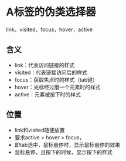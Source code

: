 # A标签的伪类选择器

link，visited，focus，hover，active



## 含义

- link：代表访问链接的样式
- visited：代表链接访问后的样式
- focus：获取焦点时的样式（tab键）
- hover：光标经过磨一个元素时的样式
- active：元素被按下时的样式



## 位置

- link和visited随便放置
- 要求active > hover > focus，
- 即tab选中，鼠标悬停时，显示鼠标悬停的效果
- 鼠标悬停，且按下的时候，显示按下的样式